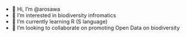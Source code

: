 - 👋 Hi, I’m @arosawa
- 👀 I’m interested in biodiversity infromatics
- 🌱 I’m currently learning R (S language)
- 💞️ I’m looking to collaborate on promoting Open Data on biodiversity

<!---
arosawa/arosawa is a ✨ special ✨ repository because its `README.md` (this file) appears on your GitHub profile.
You can click the Preview link to take a look at your changes.
--->
